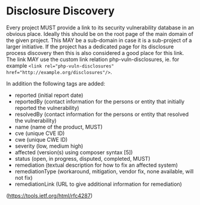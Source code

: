 # Disclosure Discovery

Every project MUST provide a link to its security vulnerability database in an obvious place. Ideally this should be on the root page of the main domain of the given project.
This MAY be a sub-domain in case it is a sub-project of a larger initiative. If the project has a dedicated page for its disclosure process discovery then this is also considered
a good place for this link. The link MAY use the custom link relation php-vuln-disclosures, ie. for example `<link rel="php-vuln-disclosures" href="http://example.org/disclosures"/>`.

In addition the following tags are added:
* reported (initial report date)
* reportedBy (contact information for the persons or entity that initially reported the vulnerability)
* resolvedBy (contact information for the persons or entity that resolved the vulnerability)
* name (name of the product, MUST)
* cve (unique CVE ID)
* cwe (unique CWE ID)
* severity (low, medium high)
* affected (version(s) using composer syntax [5])
* status (open, in progress, disputed, completed, MUST)
* remediation (textual description for how to fix an affected system)
* remediationType (workaround, mitigation, vendor fix, none available, will not fix)
* remediationLink (URL to give additional information for remediation)

(https://tools.ietf.org/html/rfc4287)
